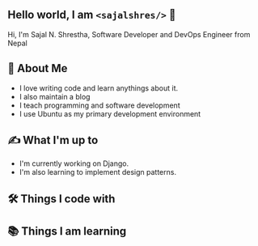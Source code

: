 ## Hello world, I am `<sajalshres/>` 👋

Hi, I'm Sajal N. Shrestha, Software Developer and DevOps Engineer from Nepal

## 📜 About Me

- I love writing code and learn anythings about it.
- I also maintain a blog
- I teach programming and software development
- I use Ubuntu as my primary development environment

## ✍ What I'm up to

- I'm currently working on Django.
- I'm also learning to implement design patterns.

## 🛠 Things I code with

## 📚 Things I am learning

